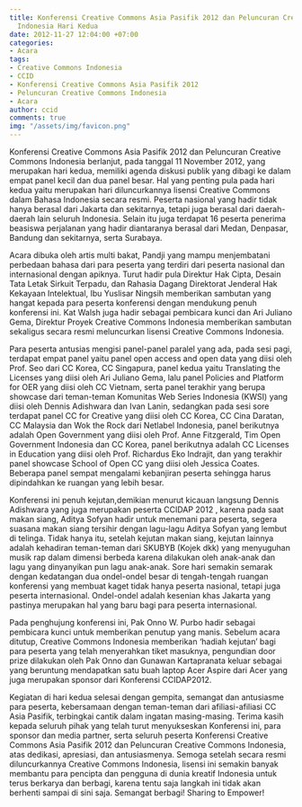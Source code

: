 ```yaml
---
title: Konferensi Creative Commons Asia Pasifik 2012 dan Peluncuran Creative Commons
  Indonesia Hari Kedua
date: 2012-11-27 12:04:00 +07:00
categories:
- Acara
tags:
- Creative Commons Indonesia
- CCID
- Konferensi Creative Commons Asia Pasifik 2012
- Peluncuran Creative Commons Indonesia
- Acara
author: ccid
comments: true
img: "/assets/img/favicon.png"
---
```


Konferensi Creative Commons Asia Pasifik 2012 dan Peluncuran Creative Commons Indonesia berlanjut, pada tanggal 11 November 2012, yang merupakan hari kedua, memiliki agenda diskusi publik yang dibagi ke dalam empat panel kecil dan dua panel besar. Hal yang penting pula pada hari kedua yaitu merupakan hari diluncurkannya lisensi Creative Commons dalam Bahasa Indonesia secara resmi. Peserta nasional yang hadir tidak hanya berasal dari Jakarta dan sekitarnya, tetapi juga berasal dari daerah-daerah lain seluruh Indonesia. Selain itu juga terdapat 16 peserta penerima beasiswa perjalanan yang hadir diantaranya berasal dari Medan, Denpasar, Bandung dan sekitarnya, serta Surabaya.

Acara dibuka oleh artis multi bakat, Pandji yang mampu menjembatani perbedaan bahasa dari para peserta yang terdiri dari peserta nasional dan internasional dengan apiknya. Turut hadir pula Direktur Hak Cipta, Desain Tata Letak Sirkuit Terpadu, dan Rahasia Dagang Direktorat Jenderal Hak Kekayaan Intelektual, Ibu Yuslisar Ningsih memberikan sambutan yang hangat kepada para peserta konferensi dengan mendukung penuh konferensi ini. Kat Walsh juga hadir sebagai pembicara kunci dan Ari Juliano Gema, Direktur Proyek Creative Commons Indonesia memberikan sambutan sekaligus secara resmi meluncurkan lisensi Creative Commons Indonesia.

Para peserta antusias mengisi panel-panel paralel yang ada, pada sesi pagi, terdapat empat panel yaitu panel open access and open data yang diisi oleh Prof. Seo dari CC Korea, CC Singapura, panel kedua yaitu Translating the Licenses yang diisi oleh Ari Juliano Gema, lalu panel Policies and Platform for OER yang diisi oleh CC Vietnam, serta panel terakhir yang berupa showcase dari teman-teman Komunitas Web Series Indonesia (KWSI) yang diisi oleh Dennis Adishwara dan Ivan Lanin,  sedangkan pada sesi sore terdapat panel CC for Creative yang diisi oleh CC Korea, CC Cina Daratan, CC Malaysia dan Wok the Rock dari Netlabel Indonesia, panel berikutnya adalah Open Government yang diisi oleh Prof. Anne Fitzgerald, Tim Open Government Indonesia dan CC Korea, panel berikutnya adalah CC Licenses in Education yang diisi oleh Prof. Richardus Eko Indrajit, dan yang terakhir panel showcase School of Open CC yang diisi oleh Jessica Coates. Beberapa panel sempat mengalami kebanjiran peserta sehingga harus dipindahkan ke ruangan yang lebih besar.

Konferensi ini penuh kejutan,demikian menurut kicauan langsung Dennis Adishwara yang juga merupakan peserta CCIDAP 2012 , karena pada saat makan siang, Aditya Sofyan hadir untuk menemani para peserta, segera suasana makan siang tersihir dengan lagu-lagu Aditya Sofyan yang lembut di telinga. Tidak hanya itu, setelah kejutan makan siang, kejutan lainnya adalah kehadiran teman-teman dari SKUBYB (Kojek dkk) yang menyuguhan musik rap dalam dimensi berbeda karena dilakukan oleh anak-anak dan lagu yang dinyanyikan pun lagu anak-anak. Sore hari semakin semarak dengan kedatangan dua ondel-ondel besar di tengah-tengah ruangan konferensi yang membuat kaget tidak hanya peserta nasional, tetapi juga peserta internasional. Ondel-ondel adalah kesenian khas Jakarta yang pastinya merupakan hal yang baru bagi para peserta internasional.

Pada penghujung konferensi ini, Pak Onno W. Purbo hadir sebagai pembicara kunci untuk memberikan penutup yang manis. Sebelum acara ditutup, Creative Commons Indonesia memberikan ‘hadiah kejutan’ bagi para peserta yang telah menyerahkan tiket masuknya, pengundian door prize dilakukan oleh Pak Onno dan Gunawan Kartapranata keluar sebagai yang beruntung mendapatkan satu buah laptop Acer Aspire dari Acer yang juga merupakan sponsor dari Konferensi CCIDAP2012.

Kegiatan di hari kedua selesai dengan gempita, semangat dan antusiasme para peserta, kebersamaan dengan teman-teman dari afiliasi-afiliasi CC Asia Pasifik, terbingkai cantik dalam ingatan masing-masing. Terima kasih kepada seluruh pihak yang telah turut menyukseskan Konferensi ini, para sponsor dan media partner, serta seluruh peserta Konferensi Creative Commons Asia Pasifik 2012 dan Peluncuran Creative Commons Indonesia, atas dedikasi, apresiasi, dan antusiasmenya. Semoga setelah secara resmi diluncurkannya Creative Commons Indonesia, lisensi ini semakin banyak membantu para pencipta dan pengguna di dunia kreatif Indonesia untuk terus berkarya dan berbagi, karena tentu saja langkah ini tidak akan berhenti sampai di sini saja. Semangat berbagi! Sharing to Empower!
